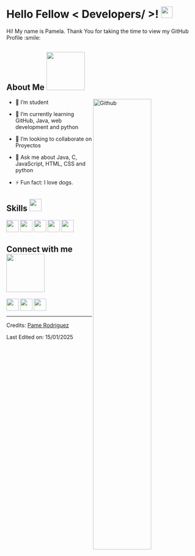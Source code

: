 <h1> Hello Fellow < Developers/ >! <img src = "https://raw.githubusercontent.com/MartinHeinz/MartinHeinz/master/wave.gif" width = 30px> </h1>
<p align='center'>
</p>


<div size='20px'> Hi! My name is Pamela. Thank You for taking the time to view my GitHub Profile :smile: 
</div>

<h2> About Me <img src = "https://media0.giphy.com/media/KDDpcKigbfFpnejZs6/giphy.gif?cid=ecf05e47oy6f4zjs8g1qoiystc56cu7r9tb8a1fe76e05oty&rid=giphy.gif" width = 100px></h2>

<img width="55%" align="right" alt="Github" src="https://raw.githubusercontent.com/onimur/.github/master/.resources/git-header.svg" />

- 🔭 I’m student
  
- 🌱 I’m currently learning GitHub, Java, web development and python
  
- 👯 I’m looking to collaborate on Proyectos
  
- 💬 Ask me about Java, C, JavaScript, HTML, CSS and python
  
- ⚡ Fun fact: I love dogs.
  
<h2> Skills <img src="https://media2.giphy.com/media/QssGEmpkyEOhBCb7e1/giphy.gif?cid=ecf05e47a0n3gi1bfqntqmob8g9aid1oyj2wr3ds3mg700bl&rid=giphy.gif" width="32px"> </h2>

<a> <img width='32px' src='https://raw.githubusercontent.com/rahulbanerjee26/githubAboutMeGenerator/main/icons/python.svg'> </a>
<a> <img width='32px' src='https://raw.githubusercontent.com/rahulbanerjee26/githubAboutMeGenerator/main/icons/javascript.svg'> </a>
<a> <img width='32px' src='https://raw.githubusercontent.com/rahulbanerjee26/githubAboutMeGenerator/main/icons/c.svg'> </a>
<a> <img width='32px' src='https://raw.githubusercontent.com/rahulbanerjee26/githubAboutMeGenerator/main/icons/css.svg'> </a>
<a> <img width='32px' src='https://raw.githubusercontent.com/rahulbanerjee26/githubAboutMeGenerator/main/icons/html.svg'> </a>



<h2> Connect with me <img src='https://raw.githubusercontent.com/ShahriarShafin/ShahriarShafin/main/Assets/handshake.gif' width="100px"> </h2>
<a href = 'https://www.linkedin.com/in/daira-pamela-rodriguez-gomez-167452324/'> <img width = '32px' align= 'center' src="https://raw.githubusercontent.com/rahulbanerjee26/githubAboutMeGenerator/main/icons/linked-in-alt.svg"/></a> 
<a> <img width = '32px' align= 'center' src="https://raw.githubusercontent.com/rahulbanerjee26/githubAboutMeGenerator/main/icons/portfolio.png"/></a> 
<a href = 'https://github.com/pame-dev'> <img width = '32px' align= 'center' src="https://raw.githubusercontent.com/rahulbanerjee26/githubAboutMeGenerator/main/icons/github.svg"/></a>
  



-----
Credits: [Pame Rodriguez](https://github.com/pame-dev)

Last Edited on: 15/01/2025
